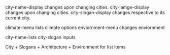 city-name-display changes upon changing cities. 
city-iamge-display changes upon changing cities.
city-slogan-display changes respective to its current city.

climate-menu lists climate options
enviornment-menu changes enviornment 

city-name-lists
city-slogan inputs

City + Slogans + Architecture + Environment for list items



